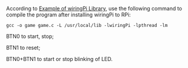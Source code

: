 According to [Example of wiringPi Library](https://github.com/WiringPi/WiringPi/blob/master/examples/Makefile), use the following command to compile the program after installing wiringPi to RPi:

`gcc -o game game.c -L /usr/local/lib -lwiringPi -lpthread -lm`

BTN0 to start, stop;

BTN1 to reset;

BTN0+BTN1 to start or stop blinking of LED.